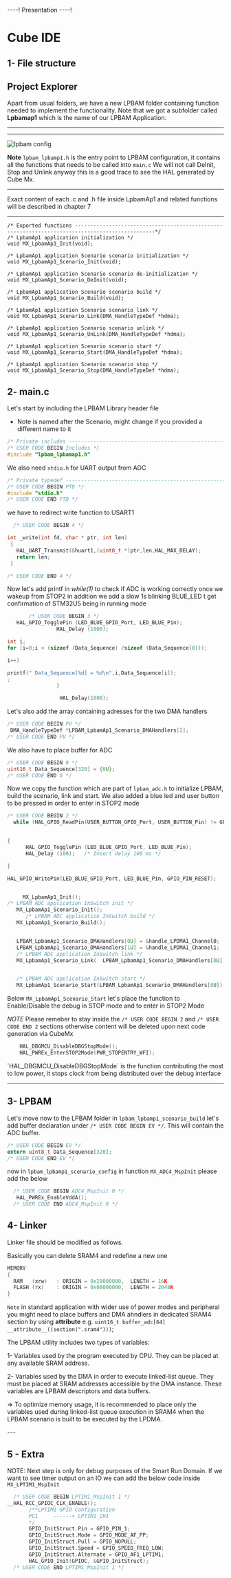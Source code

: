 ----!
Presentation
----!

# **Cube IDE** #

<!--this whole chapter can be turned in presentation mode  -->

## 1- File structure ##

## Project Explorer

  Apart from usual folders, we have a new LPBAM folder containing function needed to implement the functionality.
  Note that we got a subfolder called **Lpbamap1** which is the name of our LPBAM Application.

---

<!-- here we can add a description of what to expect in the various folders -->
---
![lpbam config](./img/01.png)

**Note** `lpbam_lpbamp1.h`  is the entry point to LPBAM configuration, it contains all the functions that needs to be called into `main.c`
We will not call DeInit, Stop and Unlink anyway this is a good trace to see the HAL generated by Cube Mx.

---
<ainfo>
Exact content of each .c and .h file inside LpbamAp1 and related functions will be described in chapter 7
</ainfo>

---

```c-nc
/* Exported functions ------------------------------------------------------------------------------------------------*/
/* LpbamAp1 application initialization */
void MX_LpbamAp1_Init(void);

/* LpbamAp1 application Scenario scenario initialization */
void MX_LpbamAp1_Scenario_Init(void);

/* LpbamAp1 application Scenario scenario de-initialization */
void MX_LpbamAp1_Scenario_DeInit(void);

/* LpbamAp1 application Scenario scenario build */
void MX_LpbamAp1_Scenario_Build(void);

/* LpbamAp1 application Scenario scenario link */
void MX_LpbamAp1_Scenario_Link(DMA_HandleTypeDef *hdma);

/* LpbamAp1 application Scenario scenario unlink */
void MX_LpbamAp1_Scenario_UnLink(DMA_HandleTypeDef *hdma);

/* LpbamAp1 application Scenario scenario start */
void MX_LpbamAp1_Scenario_Start(DMA_HandleTypeDef *hdma);

/* LpbamAp1 application Scenario scenario stop */
void MX_LpbamAp1_Scenario_Stop(DMA_HandleTypeDef *hdma);

```
## 2- main.c ##

Let's start by including the LPBAM Library header file
* Note is named after the Scenario, might change if you provided a different name to it
  
```c
/* Private includes ----------------------------------------------------------*/
/* USER CODE BEGIN Includes */
#include "lpbam_lpbamap1.h"
```

We also need `stdio.h` for UART output from ADC

```c
/* Private typedef -----------------------------------------------------------*/
/* USER CODE BEGIN PTD */
#include "stdio.h"
/* USER CODE END PTD */
```

we have to redirect write function to USART1

```c
  /* USER CODE BEGIN 4 */

int _write(int fd, char * ptr, int len)
 {
   HAL_UART_Transmit(&huart1,(uint8_t *)ptr,len,HAL_MAX_DELAY);
   return len;
 }

/* USER CODE END 4 */
```
Now let's add printf in *while(1)* to check if ADC is working correctly once we wakeup from STOP2 in addition we add a slow 1s blinking BLUE_LED t get confirmation of STM32U5 being in running mode

```c
       /* USER CODE BEGIN 3 */
   HAL_GPIO_TogglePin (LED_BLUE_GPIO_Port, LED_BLUE_Pin);
                HAL_Delay (1000);

int i;
for (i=0;i < (sizeof (Data_Sequence) /sizeof (Data_Sequence[0]));

i++)

printf(" Data_Sequence[%d] = %d\n",i,Data_Sequence[i]);
;
                }

                 HAL_Delay(1000);
```


Let's also add the array containing adresses for the two DMA handlers 

```c
/* USER CODE BEGIN PV */
 DMA_HandleTypeDef *LPBAM_LpbamAp1_Scenario_DMAHandlers[2];
/* USER CODE END PV */
```
We also have to place buffer for ADC

```c
/* USER CODE BEGIN 0 */
uint16_t Data_Sequence[320] = {0U};
/* USER CODE END 0 */
```

Now we copy the function which are part of `lpbam_adc.h` to initialize LPBAM, build the scenario, link and start.
We also added a blue led and user button to be pressed in order to enter in STOP2 mode

<!--button point should e reviewed we probably do not need interrupt on user button pin and we need to set correctly PB7 in cube MX -->

```c
/* USER CODE BEGIN 2 */
  while (HAL_GPIO_ReadPin(USER_BUTTON_GPIO_Port, USER_BUTTON_Pin) != GPIO_PIN_SET)


{
	  HAL_GPIO_TogglePin (LED_BLUE_GPIO_Port, LED_BLUE_Pin);
	  HAL_Delay (100);   /* Insert delay 100 ms */

}

HAL_GPIO_WritePin(LED_BLUE_GPIO_Port, LED_BLUE_Pin, GPIO_PIN_RESET);


     MX_LpbamAp1_Init();
/* LPBAM ADC application InSwitch init */
   MX_LpbamAp1_Scenario_Init();
      /* LPBAM ADC application InSwitch build */
   MX_LpbamAp1_Scenario_Build();


   LPBAM_LpbamAp1_Scenario_DMAHandlers[0U] = &handle_LPDMA1_Channel0;
   LPBAM_LpbamAp1_Scenario_DMAHandlers[1U] = &handle_LPDMA1_Channel1;
   /* LPBAM ADC application InSwitch link */
   MX_LpbamAp1_Scenario_Link(  LPBAM_LpbamAp1_Scenario_DMAHandlers[0U]);


   /* LPBAM ADC application InSwitch start */
   MX_LpbamAp1_Scenario_Start(LPBAM_LpbamAp1_Scenario_DMAHandlers[0U]);
```
Below `MX_LpbamAp1_Scenario_Start` let's place
the function to Enable/Disable the debug in STOP mode and to enter in STOP2 Mode 

*NOTE* Please remeber to stay inside the `/* USER CODE BEGIN 2` and `/* USER CODE END 2` sections otherwise content will be deleted upon next code generation via CubeMx


```c
    HAL_DBGMCU_DisableDBGStopMode();
    HAL_PWREx_EnterSTOP2Mode(PWR_STOPENTRY_WFI);
```
<!-- check if we need to add debug mx or some macros as well -->

<ainfo>
 `HAL_DBGMCU_DisableDBGStopMode` is the function contributing the most to low power, it stops clock from being distributed over the debug interface
</ainfo>

---

## 3- LPBAM 

Let's move now to the LPBAM folder
 in `lpbam_lpbamp1_scenario_build` let's add buffer declaration under `/* USER CODE BEGIN EV */`. This will contain the ADC buffer.

 ```c
/* USER CODE BEGIN EV */
extern uint8_t Data_Sequence[320];
/* USER CODE END EV */
 ```
now in `lpbam_lpbamp1_scenario_config`
in function `MX_ADC4_MspInit` please add the below 

```c
  /* USER CODE BEGIN ADC4_MspInit 0 */
   HAL_PWREx_EnableVddA();
  /* USER CODE END ADC4_MspInit 0 */
```

  ## 4- Linker

  Linker file should be modified as follows.
  
Basically you can delete SRAM4 and redefine a new one

```c
MEMORY
{
  RAM	(xrw)	: ORIGIN = 0x28000000,	LENGTH = 16K
  FLASH	(rx)	: ORIGIN = 0x08000000,	LENGTH = 2048K
}
```

`Note` in standard application with wider use of power modes and peripheral you might need to place buffers and DMA ahndlers in dedicated SRAM4 section by using __attribute__ e.g. `uint16_t buffer_adc[64] __attribute__((section(".sram4")))`;


<ainfo>
The LPBAM utility includes two types of variables:

1- Variables used by the program executed by CPU. They can be placed at any available SRAM address.

2- Variables used by the DMA in order to execute linked-list queue. They must be placed at SRAM addresses accessible by the DMA instance. These variables are LPBAM descriptors and data buffers.

=> To optimize memory usage, it is recommended to place only the variables used during linked-list queue execution in SRAM4 when the LPBAM scenario is built to be executed by the LPDMA.

</ainfo>
---

## 5 - Extra

NOTE: Next step is only for debug purposes of the Smart Run Domain.
  If we want to see timer output on an IO we can add the below code inside `MX_LPTIM1_MspInit`

```c
  /* USER CODE BEGIN LPTIM1_MspInit 1 */
__HAL_RCC_GPIOC_CLK_ENABLE();
       /**LPTIM1 GPIO Configuration
       PC1     ------> LPTIM1_CH1
       */
       GPIO_InitStruct.Pin = GPIO_PIN_1;
       GPIO_InitStruct.Mode = GPIO_MODE_AF_PP;
       GPIO_InitStruct.Pull = GPIO_NOPULL;
       GPIO_InitStruct.Speed = GPIO_SPEED_FREQ_LOW;
       GPIO_InitStruct.Alternate = GPIO_AF1_LPTIM1;
       HAL_GPIO_Init(GPIOC, &GPIO_InitStruct);
  /* USER CODE END LPTIM1_MspInit 1 */
```
